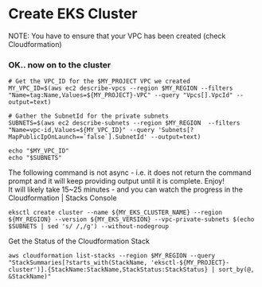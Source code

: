 # Create EKS Cluster

NOTE:  You have to ensure that your VPC has been created (check Cloudformation)

### OK.. now on to the cluster
```
# Get the VPC_ID for the $MY_PROJECT VPC we created
MY_VPC_ID=$(aws ec2 describe-vpcs --region $MY_REGION --filters "Name=tag:Name,Values=${MY_PROJECT}-VPC" --query "Vpcs[].VpcId" --output=text)

# Gather the SubnetId for the private subnets
SUBNETS=$(aws ec2 describe-subnets --region $MY_REGION  --filters "Name=vpc-id,Values=${MY_VPC_ID}" --query 'Subnets[?MapPublicIpOnLaunch==`false`].SubnetId' --output=text)

echo "$MY_VPC_ID"
echo "$SUBNETS"

```


The following command is not async - i.e. it does not return the command prompt and it will keep providing output until it is complete.  Enjoy!  
It will likely take 15~25 minutes - and you can watch the progress in the Cloudformation | Stacks Console 
```
eksctl create cluster --name ${MY_EKS_CLUSTER_NAME} --region ${MY_REGION} --version ${MY_EKS_VERSION} --vpc-private-subnets $(echo $SUBNETS | sed 's/ /,/g') --without-nodegroup
```

Get the Status of the Cloudformation Stack
```
aws cloudformation list-stacks --region $MY_REGION --query "StackSummaries[?starts_with(StackName, 'eksctl-${MY_PROJECT}-cluster')].{StackName:StackName,StackStatus:StackStatus} | sort_by(@, &StackName)"
```

